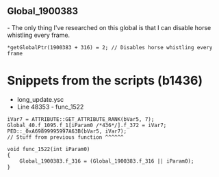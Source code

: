 <h2>Global_1900383</h2>
- The only thing I've researched on this global is that I can disable horse whistling every frame.

```
*getGlobalPtr(1900383 + 316) = 2; // Disables horse whistling every frame
```

# Snippets from the scripts (b1436)
- long_update.ysc
- Line 48353 - func_1522
```
iVar7 = ATTRIBUTE::GET_ATTRIBUTE_RANK(bVar5, 7);
Global_40.f_1095.f_1[iParam0 /*436*/].f_372 = iVar7;
PED::_0xA69899995997A63B(bVar5, iVar7);
// Stuff from previous function ^^^^^^

void func_1522(int iParam0)
{
	Global_1900383.f_316 = (Global_1900383.f_316 || iParam0);
}
```